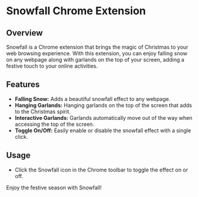 # Snowfall Chrome Extension

## Overview
Snowfall is a Chrome extension that brings the magic of Christmas to your web browsing experience. With this extension, you can enjoy falling snow on any webpage along with garlands on the top of your screen, adding a festive touch to your online activities.

## Features
- **Falling Snow:** Adds a beautiful snowfall effect to any webpage.
- **Hanging Garlands:** Hanging garlands on the top of the screen that adds to the Christmas spirit.
- **Interactive Garlands:** Garlands automatically move out of the way when accessing the top of the screen.
- **Toggle On/Off:** Easily enable or disable the snowfall effect with a single click.

## Usage
- Click the Snowfall icon in the Chrome toolbar to toggle the effect on or off.

Enjoy the festive season with Snowfall!
